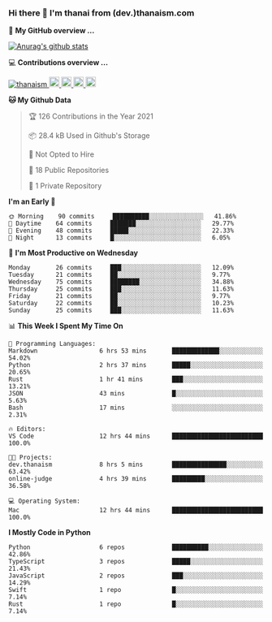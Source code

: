 ### Hi there 👋 I'm thanai from (dev.)thanaism.com

<!-- バッジ関連 -->
<!--
メイン：https://shields.io/category/social
GitHub view：https://github.com/antonkomarev/github-profile-views-counter
Qiita contributions：https://qiita.com/mikkame/items/f2c60d9caf8a8e38ec50
 -->

🍎 **My GitHub overview ...**

<!-- GitHubトロフィー -->
<!--
https://github.com/ryo-ma/github-profile-trophy
 -->

<!-- [![trophy](https://github-profile-trophy.vercel.app/?username=thanaism)](https://github.com/thanaism/thanaism) -->

<!-- GitHubステータス -->
<!--
https://github.com/anuraghazra/github-readme-stats
 -->

[![Anurag's github stats](https://github-readme-stats.vercel.app/api?username=thanaism&count_private=true&show_icons=true)](https://github.com/thanaism/thanaism)

<!-- [![ReadMe Card](https://github-readme-stats.vercel.app/api/pin/?username=thanaism&repo=thanaism)](https://github.com/thanaism/thanaism) -->

<!-- Skill icons -->
<!--
https://rahuldkjain.github.io/gh-profile-readme-generator/
 -->

💻 **Contributions overview ...**

<p align="left">

  <a href="https://github.com/thanaism/thanaism/">
    <img src="https://komarev.com/ghpvc/?username=thanaism" alt="thanaism" />
  </a>
  <a href="http://twitter.com/okinawa__noodle">
    <img height="20" src="https://img.shields.io/twitter/follow/okinawa__noodle?label=Twitter&logo=twitter&style=flat" />
  </a>
  <a href="https://github.com/thanaism">
    <img height="20" src="https://img.shields.io/github/followers/thanaism?label=follow&logo=github&style=flat" />
  </a>
  <!-- <a href="https://www.reddit.com/user/thanaism">
    <img height="20" src="https://img.shields.io/reddit/user-karma/combined/thanaism?label=Reddit&logo=reddit&style=flat" />
  </a>
  <a href="https://stackoverflow.com/users/5720201/thanaism">
    <img height="20" src="https://img.shields.io/stackexchange/stackoverflow/r/5720201?label=StackOverflow&logo=stack-overflow&style=flat" /> -->
  </a>
  <a href="http://qiita.com/thanai">
    <img height="20" src="https://qiita-badge.apiapi.app/s/thanai/posts.svg" />
  </a>
  <//qiita.com/thanai">
    <img height="20" src="https://qiita-badge.apiapi.app/s/thanai/contributions.svg" />
  </a>
</p>

<!--START_SECTION:waka-->
**🐱 My Github Data** 

> 🏆 126 Contributions in the Year 2021
 > 
> 📦 28.4 kB Used in Github's Storage 
 > 
> 🚫 Not Opted to Hire
 > 
> 📜 18 Public Repositories 
 > 
> 🔑 1 Private Repository 
 > 
**I'm an Early 🐤** 

```text
🌞 Morning    90 commits     ██████████░░░░░░░░░░░░░░░   41.86% 
🌆 Daytime    64 commits     ███████░░░░░░░░░░░░░░░░░░   29.77% 
🌃 Evening    48 commits     █████░░░░░░░░░░░░░░░░░░░░   22.33% 
🌙 Night      13 commits     █░░░░░░░░░░░░░░░░░░░░░░░░   6.05%

```
📅 **I'm Most Productive on Wednesday** 

```text
Monday       26 commits     ███░░░░░░░░░░░░░░░░░░░░░░   12.09% 
Tuesday      21 commits     ██░░░░░░░░░░░░░░░░░░░░░░░   9.77% 
Wednesday    75 commits     ████████░░░░░░░░░░░░░░░░░   34.88% 
Thursday     25 commits     ███░░░░░░░░░░░░░░░░░░░░░░   11.63% 
Friday       21 commits     ██░░░░░░░░░░░░░░░░░░░░░░░   9.77% 
Saturday     22 commits     ██░░░░░░░░░░░░░░░░░░░░░░░   10.23% 
Sunday       25 commits     ███░░░░░░░░░░░░░░░░░░░░░░   11.63%

```


📊 **This Week I Spent My Time On** 

```text
💬 Programming Languages: 
Markdown                 6 hrs 53 mins       █████████████░░░░░░░░░░░░   54.02% 
Python                   2 hrs 37 mins       █████░░░░░░░░░░░░░░░░░░░░   20.65% 
Rust                     1 hr 41 mins        ███░░░░░░░░░░░░░░░░░░░░░░   13.21% 
JSON                     43 mins             █░░░░░░░░░░░░░░░░░░░░░░░░   5.63% 
Bash                     17 mins             ░░░░░░░░░░░░░░░░░░░░░░░░░   2.31%

🔥 Editors: 
VS Code                  12 hrs 44 mins      █████████████████████████   100.0%

🐱‍💻 Projects: 
dev.thanaism             8 hrs 5 mins        ███████████████░░░░░░░░░░   63.42% 
online-judge             4 hrs 39 mins       █████████░░░░░░░░░░░░░░░░   36.58%

💻 Operating System: 
Mac                      12 hrs 44 mins      █████████████████████████   100.0%

```

**I Mostly Code in Python** 

```text
Python                   6 repos             ██████████░░░░░░░░░░░░░░░   42.86% 
TypeScript               3 repos             █████░░░░░░░░░░░░░░░░░░░░   21.43% 
JavaScript               2 repos             ███░░░░░░░░░░░░░░░░░░░░░░   14.29% 
Swift                    1 repo              █░░░░░░░░░░░░░░░░░░░░░░░░   7.14% 
Rust                     1 repo              █░░░░░░░░░░░░░░░░░░░░░░░░   7.14%

```



<!--END_SECTION:waka-->
